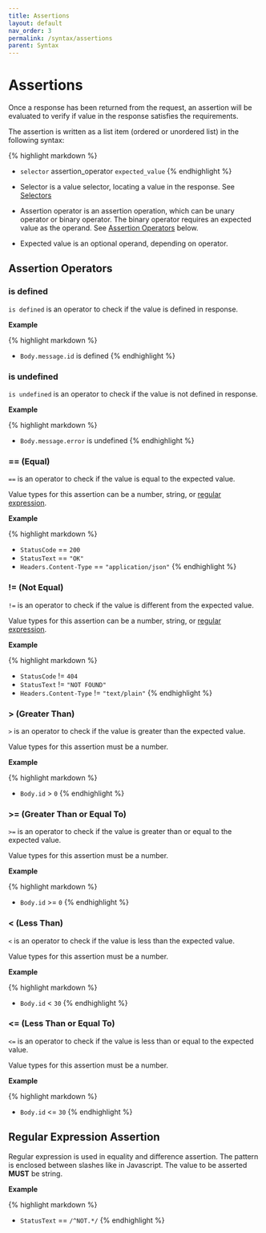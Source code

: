 ```yaml
---
title: Assertions
layout: default
nav_order: 3
permalink: /syntax/assertions
parent: Syntax
---
```


# Assertions

Once a response has been returned from the request, an assertion will be evaluated to verify if value in the response satisfies the requirements.

The assertion is written as a list item (ordered or unordered list) in the following syntax:

{% highlight markdown %}
* `selector` assertion_operator `expected_value`
{% endhighlight %}

* Selector is a value selector, locating a value in the response. See [Selectors](./selectors.md)
* Assertion operator is an assertion operation, which can be unary operator or binary operator. The binary operator requires an expected value as the operand. See [Assertion Operators](#assertion-operators) below.
* Expected value is an optional operand, depending on operator.

## Assertion Operators

### is defined

`is defined` is an operator to check if the value is defined in response.

**Example**

{% highlight markdown %}
* `Body.message.id` is defined
{% endhighlight %}

### is undefined

`is undefined` is an operator to check if the value is not defined in response.

**Example**

{% highlight markdown %}
* `Body.message.error` is undefined
{% endhighlight %}

### == (Equal)

`==` is an operator to check if the value is equal to the expected value.

Value types for this assertion can be a number, string, or [regular expression](#regular-expression-assertion).

**Example**

{% highlight markdown %}
* `StatusCode` == `200`
* `StatusText` == `"OK"`
* `Headers.Content-Type` == `"application/json"`
{% endhighlight %}

### != (Not Equal)

`!=` is an operator to check if the value is different from the expected value.

Value types for this assertion can be a number, string, or [regular expression](#regular-expression-assertion).

**Example**

{% highlight markdown %}
* `StatusCode` != `404`
* `StatusText` != `"NOT FOUND"`
* `Headers.Content-Type` != `"text/plain"`
{% endhighlight %}

### > (Greater Than)

`>` is an operator to check if the value is greater than the expected value.

Value types for this assertion must be a number.

**Example**

{% highlight markdown %}
* `Body.id` > `0`
{% endhighlight %}

### >= (Greater Than or Equal To)

`>=` is an operator to check if the value is greater than or equal to the expected value.

Value types for this assertion must be a number.

**Example**

{% highlight markdown %}
* `Body.id` >= `0`
{% endhighlight %}

### < (Less Than)

`<` is an operator to check if the value is less than the expected value.

Value types for this assertion must be a number.

**Example**

{% highlight markdown %}
* `Body.id` < `30`
{% endhighlight %}

### <= (Less Than or Equal To)

`<=` is an operator to check if the value is less than or equal to the expected value.

Value types for this assertion must be a number.

**Example**

{% highlight markdown %}
* `Body.id` <= `30`
{% endhighlight %}

## Regular Expression Assertion

Regular expression is used in equality and difference assertion. The pattern is enclosed between slashes like in Javascript. The value to be asserted **MUST** be string.

**Example**

{% highlight markdown %}
* `StatusText` == `/^NOT.*/`
{% endhighlight %}
